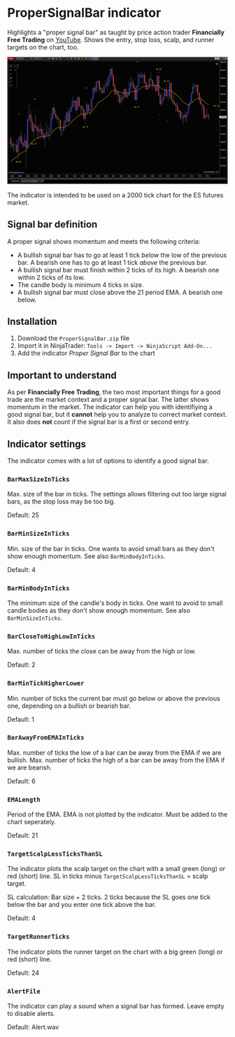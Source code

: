 # ProperSignalBar indicator

Highlights a "proper signal bar" as taught by price action trader **Financially Free Trading** on [YouTube](https://www.youtube.com/watch?v=_U493Pl-dGg). Shows the entry, stop loss, scalp, and runner targets on the chart, too.

![screenshot](screenshot.png)

The indicator is intended to be used on a 2000 tick chart for the ES futures market.

## Signal bar definition
A proper signal shows momentum and meets the following criteria:

- A bullish signal bar has to go at least 1 tick *below* the low of the previous bar. A bearish one has to go at least 1 tick *above* the previous bar.
- A bullish signal bar must finish within 2 ticks of its high. A bearish one within 2 ticks of its low.
- The candle body is minimum 4 ticks in size.
- A bullish signal bar must close above the 21 period EMA. A bearish one below.

## Installation
1. Download the `ProperSignalBar.zip` file 
2. Import it in NinjaTrader: `Tools -> Import -> NinjaScript Add-On...`
3. Add the indicator *Proper Signal Bar* to the chart

## Important to understand
As per **Financially Free Trading**, the two most important things for a good trade are the market context and a proper signal bar. The latter shows momentum in the market. The indicator can help you with  identifiying a good signal bar, but it **cannot** help you to analyze to correct market context. It also does **not** count if the signal bar is a first or second entry. 

## Indicator settings
The indicator comes with a lot of options to identify a good signal bar.

### `BarMaxSizeInTicks`

Max. size of the bar in ticks. The settings allows filtering out too large signal bars, as the stop loss may be too big.

Default: 25


### `BarMinSizeInTicks`

Min. size of the bar in ticks. One wants to avoid small bars as they don't show enough momentum. See also `BarMinBodyInTicks`.

Default: 4


### `BarMinBodyInTicks`

The minimum size of the candle's body in ticks. One want to avoid to small candle bodies as they don't show enough momentum. See also `BarMinSizeInTicks`.


### `BarCloseToHighLowInTicks`

Max. number of ticks the close can be away from the high or low.

Default: 2


### `BarMinTickHigherLower`

Min. number of ticks the current bar must go below or above the previous one, depending on a bullish or bearish bar.

Default: 1


### `BarAwayFromEMAInTicks`

Max. number of ticks the low of a bar can be away from the EMA if we are bullish.
Max. number of ticks the high of a bar can be away from the EMA if we are bearish.

Default: 6


### `EMALength`

Period of the EMA. EMA is not plotted by the indicator. Must be added to the chart seperately.

Default: 21


### `TargetScalpLessTicksThanSL`

The indicator plots the scalp target on the chart with a small green (long) or red (short) line. SL in ticks minus `TargetScalpLessTicksThanSL` = scalp target.

SL calculation: Bar size + 2 ticks. 2 ticks because the SL goes one tick below the bar and you enter one tick above the bar.

Default: 4


### `TargetRunnerTicks`

The indicator plots the runner target on the chart with a big green (long) or red (short) line. 

Default: 24

### `AlertFile`

The indicator can play a sound when a signal bar has formed. Leave empty to disable alerts.

Default: Alert.wav

